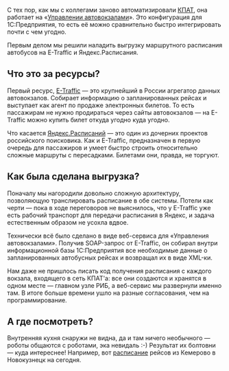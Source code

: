 ﻿С тех пор, как мы с коллегами заново автоматизировали [КПАТ](http://kpat.ru/), она работает на «[Управлении автовокзалами](http://avibus.pro/standalone/)». Это конфигурация для 1С:Предприятия, то есть её можно сравнительно быстро интегрировать почти с чем угодно.

Первым делом мы решили наладить выгрузку маршрутного расписания автобусов на E-Traffic и Яндекс.Расписания.

## Что это за ресурсы?

Первый ресурс, [E-Traffic](http://e-traffic.ru) — это крупнейший в России агрегатор данных автовокзалов. Собирает информацию о запланированных рейсах и выступает как агент по продаже электронных билетов. То есть пассажирам не нужно продираться через сайты автовокзалов — на E-Traffic можно купить билет откуда угодно куда угодно.
    
Что касается [Яндекс.Расписаний](http://rasp.yandex.ru) — это один из дочерних проектов российского поисковика. Как и E-Traffic, предназначен в первую очередь для пассажиров и умеет быстро строить относительно сложные маршруты с пересадками. Билетами они, правда, не торгуют.

## Как была сделана выгрузка?

Поначалу мы нагородили довольно сложную архитектуру, позволяющую транслировать расписание в обе системы. Потели как черти — пока в ходе переговоров не выяснилось, что у E-Traffic уже есть рабочий транспорт для передачи расписания в Яндекс, и задача естественным образом не усохла вдвое.

Технически всё было сделано в виде веб-сервиса для «Управления автовокзалами». Получив SOAP-запрос от E-Traffic, он собирал внутри информационной базы 1С:Предприятия все необходимые данные о запланированных автобусных рейсах и возвращал их в виде XML-ки.

Нам даже не пришлось писать код получения расписания с каждого вокзала, входящего в сеть КПАТ'а: все они создаются и хранятся в одном месте — главном узле РИБ, а веб-сервис мы развернули именно там. В итоге больше времени ушло на разные согласования, чем на программирование.

## А где посмотреть?

Внутренняя кухня снаружи не видна, да и там ничего необычного — роботы общаются с роботами, эка невидаль :-) Результат их болтовни — куда интереснее! Например, вот [расписание](https://rasp.yandex.ru/search/bus/?fromName=Кемерово&toName=Новокузнецк&fromId=c64&toId=c237&when=сегодня) рейсов из Кемерово в Новокузнецк на сегодня.